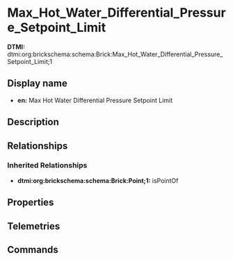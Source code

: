 # Max_Hot_Water_Differential_Pressure_Setpoint_Limit
**DTMI:** dtmi:org:brickschema:schema:Brick:Max_Hot_Water_Differential_Pressure_Setpoint_Limit;1
## Display name
- **en:** Max Hot Water Differential Pressure Setpoint Limit
## Description
## Relationships
### Inherited Relationships
* **dtmi:org:brickschema:schema:Brick:Point;1:** isPointOf
## Properties
## Telemetries
## Commands
